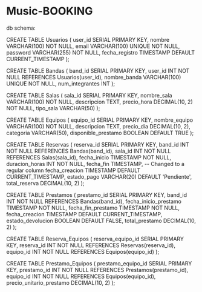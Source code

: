 # Music-BOOKING

db schema:
 
CREATE TABLE Usuarios ( 
    user_id SERIAL PRIMARY KEY, 
    nombre VARCHAR(100) NOT NULL, 
    email VARCHAR(100) UNIQUE NOT NULL, 
    password VARCHAR(255) NOT NULL, 
    fecha_registro TIMESTAMP DEFAULT CURRENT_TIMESTAMP 
); 
 
 
CREATE TABLE Bandas ( 
    band_id SERIAL PRIMARY KEY, 
    user_id INT NOT NULL REFERENCES Usuarios(user_id), 
    nombre_banda VARCHAR(100) UNIQUE NOT NULL, 
    num_integrantes INT 
); 
 
 
CREATE TABLE Salas ( 
    sala_id SERIAL PRIMARY KEY, 
    nombre_sala VARCHAR(100) NOT NULL, 
    descripcion TEXT, 
    precio_hora DECIMAL(10, 2) NOT NULL, 
    tipo_sala VARCHAR(50) 
); 
 
 
CREATE TABLE Equipos ( 
    equipo_id SERIAL PRIMARY KEY, 
    nombre_equipo VARCHAR(100) NOT NULL, 
    descripcion TEXT, 
    precio_dia DECIMAL(10, 2), 
    categoria VARCHAR(50), 
    disponible_prestamo BOOLEAN DEFAULT TRUE 
); 
 
 
CREATE TABLE Reservas ( 
    reserva_id SERIAL PRIMARY KEY, 
    band_id INT NOT NULL REFERENCES Bandas(band_id), 
    sala_id INT NOT NULL REFERENCES Salas(sala_id), 
    fecha_inicio TIMESTAMP NOT NULL, 
    duracion_horas INT NOT NULL, 
    fecha_fin TIMESTAMP,  -- Changed to a regular column 
    fecha_creacion TIMESTAMP DEFAULT CURRENT_TIMESTAMP, 
    estado_pago VARCHAR(20) DEFAULT 'Pendiente', 
    total_reserva DECIMAL(10, 2) 
); 
 
 
CREATE TABLE Prestamos ( 
    prestamo_id SERIAL PRIMARY KEY, 
    band_id INT NOT NULL REFERENCES Bandas(band_id), 
    fecha_inicio_prestamo TIMESTAMP NOT NULL, 
    fecha_fin_prestamo TIMESTAMP NOT NULL, 
    fecha_creacion TIMESTAMP DEFAULT CURRENT_TIMESTAMP, 
    estado_devolucion BOOLEAN DEFAULT FALSE, 
    total_prestamo DECIMAL(10, 2) 
); 
 
 
CREATE TABLE Reserva_Equipos ( 
    reserva_equipo_id SERIAL PRIMARY KEY, 
    reserva_id INT NOT NULL REFERENCES Reservas(reserva_id), 
    equipo_id INT NOT NULL REFERENCES Equipos(equipo_id) 
); 
 
 
CREATE TABLE Prestamo_Equipos ( 
prestamo_equipo_id SERIAL PRIMARY KEY, 
prestamo_id INT NOT NULL REFERENCES Prestamos(prestamo_id), 
equipo_id INT NOT NULL REFERENCES Equipos(equipo_id), 
precio_unitario_prestamo DECIMAL(10, 2) 
);